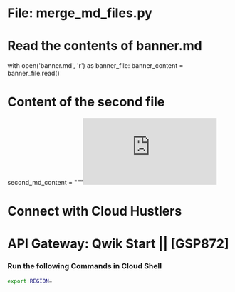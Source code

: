 # File: merge_md_files.py

# Read the contents of banner.md
with open('banner.md', 'r') as banner_file:
    banner_content = banner_file.read()

# Content of the second file
second_md_content = """![API Gateway Banner](https://github.com/Abhiraj-1604/gcsbucket/blob/f0927ffbcdac19c25323d9645de61987466f74b7/banner.md)
# Connect with Cloud Hustlers

# API Gateway: Qwik Start || [GSP872]

### Run the following Commands in Cloud Shell

```bash
export REGION=
